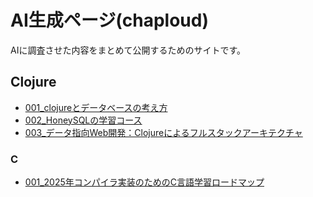 # AI生成ページ(chaploud)

AIに調査させた内容をまとめて公開するためのサイトです。

## Clojure

- [001_clojureとデータベースの考え方](clojure/001-database/README.md)
- [002_HoneySQLの学習コース](clojure/002-honeysql/README.md)
- [003_データ指向Web開発：Clojureによるフルスタックアーキテクチャ](clojure/003-data-oriented-programimng/README.md)

### C

- [001_2025年コンパイラ実装のためのC言語学習ロードマップ](001-roadmap/README.md)
